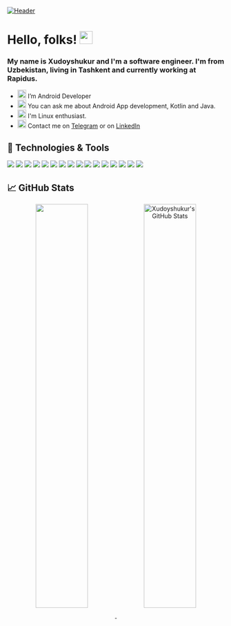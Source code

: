 [![Header](https://user-images.githubusercontent.com/60431559/188269900-6c32c3c3-6f4c-49cc-a5a3-fa6bab9d78ed.jpeg "Header")](https://linkedin.com/in/khudoyshukur)

# Hello, folks! <img src="https://user-images.githubusercontent.com/60431559/188269991-962bc877-11bf-42ac-ab6c-8ef63994cb7b.gif" width="30px" height="30px" />

### My name is Xudoyshukur and I'm a software engineer. I'm from Uzbekistan, living in Tashkent and currently working at Rapidus.

<ul>
  <li>
    <g-emoji class="g-emoji">
      <img class="emoji" alt="iphone" height="20" width="20" src="https://github.githubassets.com/images/icons/emoji/unicode/1f4f1.png">
    </g-emoji>  I’m Android Developer
  </li>
  <li>
    <g-emoji class="g-emoji">
      <img class="emoji" alt="iphone" height="20" width="20" src="https://github.githubassets.com/images/icons/emoji/unicode/1f4ac.png">
    </g-emoji>  You can ask me about Android App development, Kotlin and Java.
  </li>
  <li>
    <g-emoji class="g-emoji">
      <img class="emoji" alt="iphone" height="20" width="20" src="https://github.githubassets.com/images/icons/emoji/unicode/1f331.png">
    </g-emoji>  I'm Linux enthusiast.
  </li>
  <li>
    <g-emoji class="g-emoji">
      <img class="emoji" alt="iphone" height="20" width="20" src="https://github.githubassets.com/images/icons/emoji/unicode/1f4eb.png">
    </g-emoji>  Contact me on <a href="https://t.me/x_juraev">Telegram</a> or on <a href="https://www.linkedin.com/in/khudoyshukur">LinkedIn</a>
  </li>
</ul>

## 🔧 Technologies & Tools
![](https://img.shields.io/badge/Code-Java-blue)
![](https://img.shields.io/badge/Code-Kotlin-blue)
![](https://img.shields.io/badge/Code-C-blue)
![](https://img.shields.io/badge/Code-C%2B%2B-blue)
![](https://img.shields.io/badge/Code-Python-blue)
![](https://img.shields.io/badge/Tools-Github-blue)
![](https://img.shields.io/badge/Tools-Gitlab-blue)
![](https://img.shields.io/badge/Tools-Git-blue)
![](https://img.shields.io/badge/Tools-Postgresql-blue)
![](https://img.shields.io/badge/Tools-Android%20Studio-blue)
![](https://img.shields.io/badge/Tools-Intellij%20IDEA-blue)
![](https://img.shields.io/badge/OS-Linux-blue)
![](https://img.shields.io/badge/OS-Android-blue)
![](https://img.shields.io/badge/OS-Windows-blue)
![](https://img.shields.io/badge/Framework-Spring%20boot-blue)
![](https://img.shields.io/badge/Framework-Android%20SDK-blue)

## &#x1f4c8; GitHub Stats

<p align="center" dir"auto">
<a href="https://github.com/Khudoyshukur">
  <img width="49%" align="center" src="https://github-readme-stats.vercel.app/api/top-langs/?username=Khudoyshukur&title_color=ffffff&text_color=c9cacc&icon_color=2bbc8a&bg_color=1d1f21&langs_count=3" />
</a>
<a href="https://github.com/Khudoyshukur">
  <img width="49%" align="center" src="https://github-readme-stats.vercel.app/api?username=Khudoyshukur&show_icons=true&line_height=27&count_private=true&title_color=ffffff&text_color=c9cacc&icon_color=2bbc8a&bg_color=1d1f21" alt="Xudoyshukur's GitHub Stats" />
</a> 
</p> 

<!-- links to social media icons -->

<!-- icons with padding -->
[1.1]: http://i.imgur.com/0o48UoR.png (github icon with padding)

<!-- icons without padding -->
[1.2]: http://i.imgur.com/9I6NRUm.png (github icon without padding)
[2.2]: https://user-images.githubusercontent.com/60431559/188270179-f928f8cf-facb-48e3-8efa-28c3a1dac378.png (LinkedIn icon without padding)


<!-- links to your social media accounts -->
[1]: https://github.com/Khudoyshukur
[2]: https://www.linkedin.com/in/Khudoyshukur/


<!-- Resources -->
<!-- Icons: https://simpleicons.org/ -->
<!-- GitHub Stats: https://github.com/anuraghazra/github-readme-stats -->
<!-- Emojis: https://emojipedia.org/emoji/ -->
<!-- HTML Emojis: https://www.fileformat.info/index.htm -->
<!-- Shields: https://shields.io/ -->
<!-- Awesome GitHub Profile README: https://github.com/abhisheknaiidu/awesome-github-profile-readme -->
